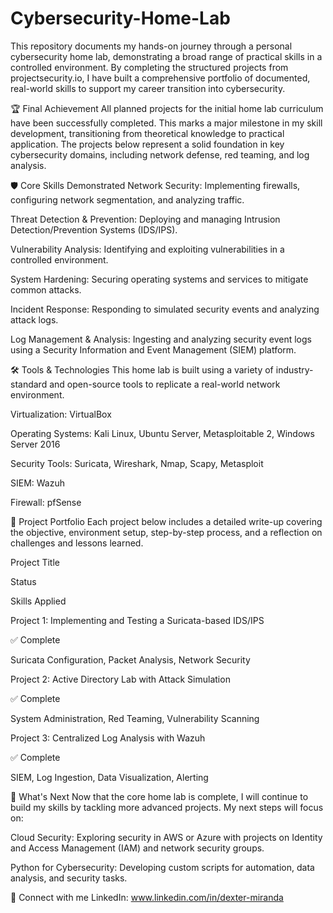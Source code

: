 # Cybersecurity-Home-Lab
This repository documents my hands-on journey through a personal cybersecurity home lab, demonstrating a broad range of practical skills in a controlled environment. By completing the structured projects from projectsecurity.io, I have built a comprehensive portfolio of documented, real-world skills to support my career transition into cybersecurity.

🏆 Final Achievement
All planned projects for the initial home lab curriculum have been successfully completed. This marks a major milestone in my skill development, transitioning from theoretical knowledge to practical application. The projects below represent a solid foundation in key cybersecurity domains, including network defense, red teaming, and log analysis.

🛡️ Core Skills Demonstrated
Network Security: Implementing firewalls, configuring network segmentation, and analyzing traffic.

Threat Detection & Prevention: Deploying and managing Intrusion Detection/Prevention Systems (IDS/IPS).

Vulnerability Analysis: Identifying and exploiting vulnerabilities in a controlled environment.

System Hardening: Securing operating systems and services to mitigate common attacks.

Incident Response: Responding to simulated security events and analyzing attack logs.

Log Management & Analysis: Ingesting and analyzing security event logs using a Security Information and Event Management (SIEM) platform.

🛠️ Tools & Technologies
This home lab is built using a variety of industry-standard and open-source tools to replicate a real-world network environment.

Virtualization: VirtualBox

Operating Systems: Kali Linux, Ubuntu Server, Metasploitable 2, Windows Server 2016

Security Tools: Suricata, Wireshark, Nmap, Scapy, Metasploit

SIEM: Wazuh

Firewall: pfSense

📂 Project Portfolio
Each project below includes a detailed write-up covering the objective, environment setup, step-by-step process, and a reflection on challenges and lessons learned.

Project Title

Status

Skills Applied

Project 1: Implementing and Testing a Suricata-based IDS/IPS

✅ Complete

Suricata Configuration, Packet Analysis, Network Security

Project 2: Active Directory Lab with Attack Simulation

✅ Complete

System Administration, Red Teaming, Vulnerability Scanning

Project 3: Centralized Log Analysis with Wazuh

✅ Complete

SIEM, Log Ingestion, Data Visualization, Alerting

🚀 What's Next
Now that the core home lab is complete, I will continue to build my skills by tackling more advanced projects. My next steps will focus on:

Cloud Security: Exploring security in AWS or Azure with projects on Identity and Access Management (IAM) and network security groups.

Python for Cybersecurity: Developing custom scripts for automation, data analysis, and security tasks.

🤝 Connect with me
LinkedIn: www.linkedin.com/in/dexter-miranda
